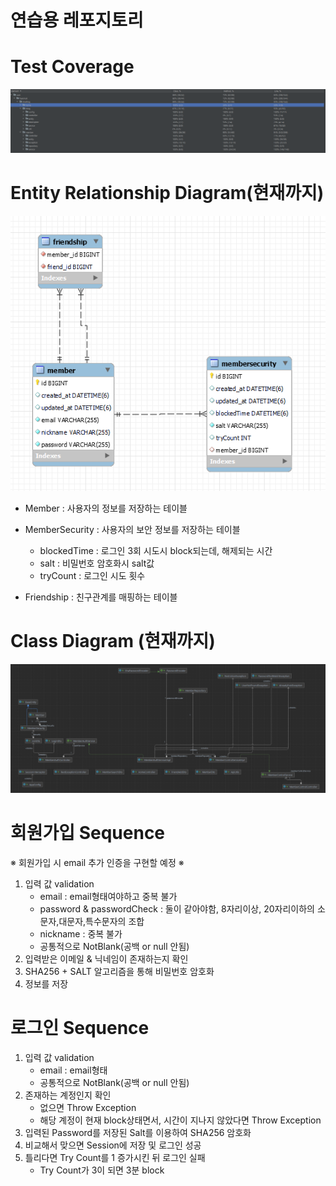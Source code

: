 # 연습용 레포지토리
# Test Coverage
![img.png](resource/coverage.png)


# Entity Relationship Diagram(현재까지)
![img.png](resource/img.png)

- Member : 사용자의 정보를 저장하는 테이블

- MemberSecurity : 사용자의 보안 정보를 저장하는 테이블
  - blockedTime : 로그인 3회 시도시 block되는데, 해제되는 시간
  - salt : 비밀번호 암호화시 salt값
  - tryCount : 로그인 시도 횟수

- Friendship : 친구관계를 매핑하는 테이블
    
# Class Diagram (현재까지)
![img.png](resource/uml.png)

# 회원가입 Sequence

※ 회원가입 시 email 추가 인증을 구현할 예정 ※

1. 입력 값 validation
   - email : email형태여야하고 중복 불가
   - password & passwordCheck : 둘이 같아야함, 8자리이상, 20자리이하의 소문자,대문자,특수문자의 조합
   - nickname : 중복 불가
   - 공통적으로 NotBlank(공백 or null 안됨)
2. 입력받은 이메일 & 닉네임이 존재하는지 확인
3. SHA256 + SALT 알고리즘을 통해 비밀번호 암호화
4. 정보를 저장

# 로그인 Sequence

1. 입력 값 validation
   - email : email형태
   - 공통적으로 NotBlank(공백 or null 안됨)
2. 존재하는 계정인지 확인
   - 없으면 Throw Exception
   - 해당 계정이 현재 block상태면서, 시간이 지나지 않았다면 Throw Exception
3. 입력된 Password를 저장된 Salt를 이용하여 SHA256 암호화
4. 비교해서 맞으면 Session에 저장 및 로그인 성공
5. 틀리다면 Try Count를 1 증가시킨 뒤 로그인 실패
   - Try Count가 3이 되면 3분 block